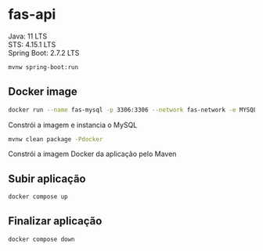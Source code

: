 # fas-api

Java: 11 LTS  
STS: 4.15.1 LTS  
Spring Boot: 2.7.2 LTS  

```sh
mvnw spring-boot:run
```
 
## Docker image

```sh
docker run --name fas-mysql -p 3306:3306 --network fas-network -e MYSQL_ROOT_PASSWORD={password} -d mysql:8.0.29
```
Constrói a imagem e instancia o MySQL  


```sh
mvnw clean package -Pdocker
```
Constrói a imagem Docker da aplicação pelo Maven  

## Subir aplicação
```sh
docker compose up
```

## Finalizar aplicação
```sh
docker compose down
```
